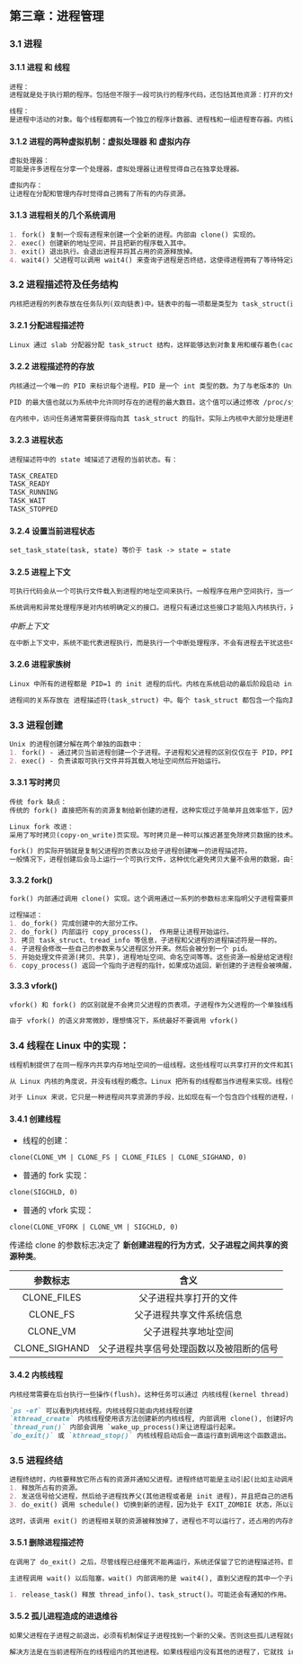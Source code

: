 ## 第三章：进程管理

### 3.1 进程

#### 3.1.1 进程 和 线程

```markdown
进程：
进程就是处于执行期的程序。包括但不限于一段可执行的程序代码，还包括其他资源：打开的文件、挂起的信号、内核内部数据、处理器状态，一个或多个具有内存映射的内存地址空间及一个或多个执行线程，还包括用来存放全局变量的数据段等。

线程：
是进程中活动的对象。每个线程都拥有一个独立的程序计数器、进程栈和一组进程寄存器。内核调度的对象是线程，而不是进程。在传统的 Unix 中，一个进程只包含一个线程。Linux 的线程实现非常特别：它对线程和进程并不会特别区分。对 Linux 而言，线程只不过是一种特殊的进程罢了。
```

#### 3.1.2 进程的两种虚拟机制：虚拟处理器 和 虚拟内存

```markdown
虚拟处理器：
可能是许多进程在分享一个处理器，虚拟处理器让进程觉得自己在独享处理器。

虚拟内存：
让进程在分配和管理内存时觉得自己拥有了所有的内存资源。
```

#### 3.1.3 进程相关的几个系统调用

```markdown
1. fork() 复制一个现有进程来创建一个全新的进程。内部由 clone() 实现的。
2. exec() 创建新的地址空间，并且把新的程序载入其中。
3. exit() 退出执行。会退出进程并将其占用的资源释放掉。
4. wait4() 父进程可以调用 wait4() 来查询子进程是否终结，这使得进程拥有了等待特定进程执行完毕的能力。
```

### 3.2 进程描述符及任务结构

```markdown
内核把进程的列表存放在任务队列(双向链表)中。链表中的每一项都是类型为 task_struct(进程描述符) 的结构。进程描述符包含了一个具体进程的所有信息，包括了：进程打开的文件、进程的地址空间、挂起的信号、进程的状态，其他更多的信息。
```

#### 3.2.1 分配进程描述符

```markdown
Linux 通过 slab 分配器分配 task_struct 结构，这样能够达到对象复用和缓存着色(cache coloring) 的目的。通过预先分配 task_struct 和 重复使用，可以避免动态分配和释放带来的资源消耗。这就是第一章说的 Unix 的一个特点就是进程创建迅速。
```

#### 3.2.2 进程描述符的存放

```markdown
内核通过一个唯一的 PID 来标识每个进程。PID 是一个 int 类型的数。为了与老版本的 Unix 和 Linux 兼容，PID 的最大默认值设置为 32768。内核中把每个进程的 PID 存放在它们各自的进程描述符中。

PID 的最大值也就以为系统中允许同时存在的进程的最大数目。这个值可以通过修改 /proc/sys/kernel/pid_max 来提高上限。

在内核中，访问任务通常需要获得指向其 task_struct 的指针。实际上内核中大部分处理进程的代码都是直接通过 task_struct 来进行的。有的硬件体系结构可以拿出一个专门的寄存器存放指向当前进程的 task_struct 的指针。有的像 x86 这样的体系结构，只能在内核栈的尾端创建 thread_info 结构，通过计算偏移来间接地查找 task_truct 结构。
```

#### 3.2.3 进程状态

```markdown
进程描述符中的 state 域描述了进程的当前状态。有：

TASK_CREATED
TASK_READY
TASK_RUNNING
TASK_WAIT
TASK_STOPPED
```

#### 3.2.4 设置当前进程状态

```markdown
set_task_state(task, state) 等价于 task -> state = state
```

#### 3.2.5 进程上下文

```markdown
可执行代码会从一个可执行文件载入到进程的地址空间来执行。一般程序在用户空间执行，当一个程序执行了系统调用，或是触发了某个异常，它就会陷入内核空间。即，内核 "代表进程执行" 并处于进程上下文中。除非在此间隙中有更高优先级的进程需要执行并由调度器作出相应调整，否在在内核退出时，程序恢复然后在用户空间继续进行。

系统调用和异常处理程序是对内核明确定义的接口。进程只有通过这些接口才能陷入内核执行，对内核的所有访问都必须通过这些接口。
```

*中断上下文*

```markdown
在中断上下文中，系统不能代表进程执行，而是执行一个中断处理程序，不会有进程去干扰这些中断处理程序，所以此时不存在进程上下文。
```

#### 3.2.6 进程家族树

```markdown
Linux 中所有的进程都是 PID=1 的 init 进程的后代。内核在系统启动的最后阶段启动 init 进程。该进程读取系统的初始化脚本并且执行其他的相关程序，最后完成系统启动的整个过程。

进程间的关系存放在 进程描述符(task_struct) 中。每个 task_struct 都包含一个指向其父进程 task_struct 的 parent 指针，还包含一个 children 的子进程链表。
```

### 3.3 进程创建

```markdown
Unix 的进程创建分解在两个单独的函数中：
1. fork() - 通过拷贝当前进程创建一个子进程。子进程和父进程的区别仅仅在于 PID，PPID(Parent PID) 和 某些资源 和 统计量（挂起的信号）。
2. exec() - 负责读取可执行文件并将其载入地址空间然后开始运行。
```

#### 3.3.1 写时拷贝

```markdown
传统 fork 缺点：
传统的 fork() 直接把所有的资源复制给新创建的进程，这种实现过于简单并且效率低下，因为它拷贝的数据也许并不共享，如果新进程打算立即执行一个新的映像，所有的拷贝都将前功尽弃。

Linux fork 改进：
采用了写时拷贝(copy-on_write)页实现。写时拷贝是一种可以推迟甚至免除拷贝数据的技术。内核此时并不复制整个进程地址空间，而是让父子进程共享(只读共享)同一个拷贝。只有在需要写入的时候，数据才会被复制，从而使得各个进程都拥有各自的拷贝。这种技术使得地址空间上的页的拷贝被推迟到实际发生写入的时候才会进行，在页根本不会写入的情况下，它们就无须复制了。

fork() 的实际开销就是复制父进程的页表以及给子进程创建唯一的进程描述符。
一般情况下，进程创建后会马上运行一个可执行文件，这种优化避免拷贝大量不会用的数据，由于 Unix 强调进程快速执行的能力，这个优化非常重要。
```

#### 3.3.2 fork()

```markdown
fork() 内部通过调用 clone() 实现。这个调用通过一系列的参数标志来指明父子进程需要共享的资源。fork()、vfork()、_clone() 都是根据各自需要的参数标志去调用 clone()，然后由 clone() 去调用 do_fork()。

过程描述：
1. do_fork() 完成创建中的大部分工作。
2. do_fork() 内部运行 copy_process()， 作用是让进程开始运行。
3. 拷贝 task_struct、tread_info 等信息，子进程和父进程的进程描述符是一样的。
4. 子进程会修改一些自己的参数来与父进程区分开来。然后会被分到一个 pid。
5. 开始处理文件资源(拷贝、共享)，进程地址空间、命名空间等等。这些资源一般是给定进程的所有线程共享。
6. copy_process() 返回一个指向子进程的指针，如果成功返回，新创建的子进程会被唤醒，并被投入运行。内核会有意让子进程先运行，因为子进程会马上调用 exec()，这样可以避免 copy-on-write 的额外开销。
```

#### 3.3.3 vfork()

```markdown
vfork() 和 fork() 的区别就是不会拷贝父进程的页表项。子进程作为父进程的一个单独线程在它的地址空间运行，父进程会被阻塞，直到子进程退出或执行 exec()。子进程不能向地址空间写入。自从 fork() 引入了 copy-on-write 机制，vfork() 的好处就只有不拷贝父进程的页表项了。

由于 vfork() 的语义非常微妙，理想情况下，系统最好不要调用 vfork()
```

### 3.4 线程在 Linux 中的实现：

```markdown
线程机制提供了在同一程序内共享内存地址空间的一组线程。这些线程可以共享打开的文件和其它资源。线程机制支持并发程序设计技术，在多处理器系统上，它也能保证真正的并行运行。

从 Linux 内核的角度说，并没有线程的概念。Linux 把所有的线程都当作进程来实现。线程仅仅被视为一个与其他进程共享某些资源的进程。每个线程都有自己唯一隶属于自己的 task_struct，所以在内核中，它看起来就像是一个普通的进程，只不过线程与其他一些进程共享某些资源，如地址空间。

对于 Linux 来说，它只是一种进程间共享资源的手段，比如现在有一个包含四个线程的进程，Linux 就是创建四个进程，分配四个 task_struct 结构。建立这四个进程时，指定它们共享某些资源，这是相当高雅的做法。
```

#### 3.4.1 创建线程

+ 线程的创建：

`clone(CLONE_VM | CLONE_FS | CLONE_FILES | CLONE_SIGHAND, 0)`

+ 普通的 fork 实现：

`clone(SIGCHLD, 0)`

+ 普通的 vfork 实现：

`clone(CLONE_VFORK | CLONE_VM | SIGCHLD, 0)`

传递给 clone 的参数标志决定了 **新创建进程的行为方式**，**父子进程之间共享的资源种类**。

| 参数标志          | 含义                   |
|:-------------:|:--------------------:|
| CLONE_FILES   | 父子进程共享打开的文件          |
| CLONE_FS      | 父子进程共享文件系统信息         |
| CLONE_VM      | 父子进程共享地址空间           |
| CLONE_SIGHAND | 父子进程共享信号处理函数以及被阻断的信号 |

#### 3.4.2 内核线程

```markdown
内核经常需要在后台执行一些操作(flush)。这种任务可以通过 内核线程(kernel thread) 来完成，内核线程是独立运行在内核空间的标准进程。 kernel thread 和 普通进程 的区别在于内核线程没有独立的地址空间，只在内核空间运行，从来不会切换到用户空间去。它可以被调度，也可以被抢占。

`ps -ef` 可以看到内核线程。内核线程只能由内核线程创建
`kthread_create` 内核线程使用该方法创建新的内核线程, 内部调用 clone(), 创建好内核线程是处于不可运行的状态。
`thread_run()` 内部会调用 `wake_up_process()来让进程运行起来。
`do_exit()` 或 `kthread_stop()` 内核线程启动后会一直运行直到调用这个函数退出。
```

### 3.5 进程终结

```markdown
进程终结时，内核要释放它所占有的资源并通知父进程。进程终结可能是主动引起(比如主动调用 do_exit())，也可能是被动引起的(收到某些信号)。不管如何终结，大部分要靠 do_exit() 来完成。
1. 释放所占有的资源。
2. 发送信号给父进程，然后给子进程找养父(其他进程或者是 init 进程)，并且把自己的进程状态置为 EXIT_ZOMBIE。
3. do_exit() 调用 schedule() 切换到新的进程，因为处于 EXIT_ZOMBIE 状态，所以该进程不会再被调度了。

这时，该调用 exit() 的进程相关联的资源被释放掉了，进程也不可以运行了，还占用的内存的内核栈、thread_info 结构、task_struct 结构。此时进程存在的唯一目的就是向他的父进程提供信息。父进程检索到信息后，通知内核那是无关的信息，然后进程所持有的剩余内存会被释放，归还给系统使用。
```

#### 3.5.1 删除进程描述符

```markdown
在调用了 do_exit() 之后，尽管线程已经僵死不能再运行，系统还保留了它的进程描述符。目的就是为了让系统有办法在子进程终结之后仍能获取它的信息。因此进程终结时所需的清理工作和进程描述符的删除被分开执行。在父进程获得已经终结的子进程的信息后，通知内核它并不关注那些信息之后，子进程的 task_struct() 才会被释放。

主进程调用 wait() 以后阻塞，wait() 内部调用的是 wait4(), 直到父进程的其中一个子进程退出，此时 wait() 会返回该子进程的 PID。此外调用该函数时传入的指针，会包含子进程退出时的退出代码。

1. release_task() 释放 thread_info()、task_struct()。可能还会有通知的作用。
```

#### 3.5.2 孤儿进程造成的进退维谷

```markdown
如果父进程在子进程之前退出，必须有机制保证子进程找到一个新的父亲。否则这些孤儿进程就会在退出的时候永远处于僵死状态，白白地耗费内存。

解决方法是在当前进程所在的线程组内的其他进程。如果线程组内没有其他的进程了，它就找 init 进程来当爸爸。找到以后遍历所有的子进程，为它们设置新的父进程。init 进程会例行调用 wait() 来检查其子进程，清除所有与其相关的僵死进程。
```


































































































